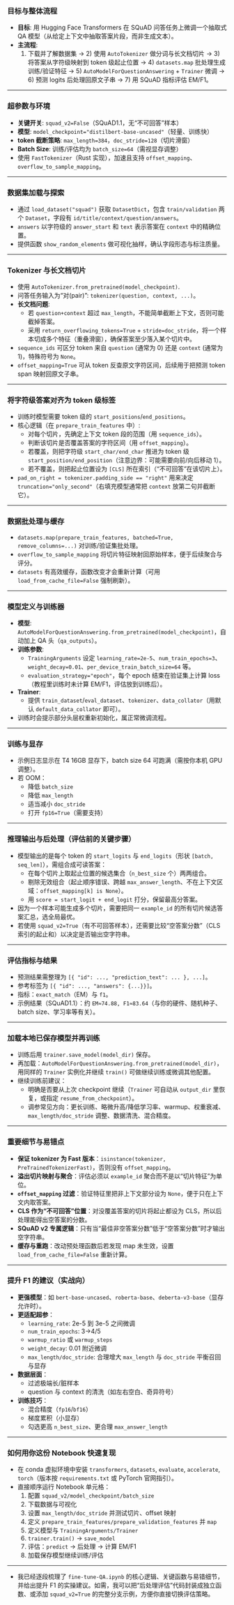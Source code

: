 ### 目标与整体流程
- **目标**: 用 Hugging Face Transformers 在 SQuAD 问答任务上微调一个抽取式 QA 模型（从给定上下文中抽取答案片段，而非生成文本）。
- **主流程**:
  1) 下载并了解数据集 → 2) 使用 `AutoTokenizer` 做分词与长文档切片 → 3) 将答案从字符级映射到 token 级起止位置 → 4) `datasets.map` 批处理生成训练/验证特征 → 5) `AutoModelForQuestionAnswering` + `Trainer` 微调 → 6) 预测 logits 后处理回原文子串 → 7) 用 SQuAD 指标评估 EM/F1。

---

### 超参数与环境
- **关键开关**: `squad_v2=False`（SQuAD1.1，无“不可回答”样本）
- **模型**: `model_checkpoint="distilbert-base-uncased"`（轻量、训练快）
- **token 截断策略**: `max_length=384`，`doc_stride=128`（切片滑窗）
- **Batch Size**: 训练/评估均为 `batch_size=64`（需视显存调整）
- 使用 `FastTokenizer`（Rust 实现），加速且支持 `offset_mapping`、`overflow_to_sample_mapping`。

---

### 数据集加载与探索
- 通过 `load_dataset("squad")` 获取 `DatasetDict`，包含 `train/validation` 两个 `Dataset`，字段有 `id/title/context/question/answers`。
- `answers` 以字符级的 `answer_start` 和 `text` 表示答案在 `context` 中的精确位置。
- 提供函数 `show_random_elements` 做可视化抽样，确认字段形态与标注质量。

---

### Tokenizer 与长文档切片
- 使用 `AutoTokenizer.from_pretrained(model_checkpoint)`.
- 问答任务输入为“对(pair)”: `tokenizer(question, context, ...)`。
- **长文档问题**:
  - 若 `question+context` 超过 `max_length`，不能简单截断上下文，否则可能截掉答案。
  - 采用 `return_overflowing_tokens=True` + `stride=doc_stride`，将一个样本切成多个特征（重叠滑窗），确保答案至少落入某个切片中。
- `sequence_ids` 可区分 token 来自 `question` (通常为 0) 还是 `context` (通常为 1)，特殊符号为 `None`。
- `offset_mapping=True` 可从 token 反查原文字符区间，后续用于把预测 token span 映射回原文子串。

---

### 将字符级答案对齐为 token 级标签
- 训练时模型需要 token 级的 `start_positions`/`end_positions`。
- 核心逻辑（在 `prepare_train_features` 中）:
  - 对每个切片，先确定上下文 token 段的范围（用 `sequence_ids`）。
  - 判断该切片是否覆盖答案的字符区间（用 `offset_mapping`）。
  - 若覆盖，则把字符级 `start_char/end_char` 推进为 token 级 `start_position/end_position`（注意边界：可能需要向前/向后移动 1）。
  - 若不覆盖，则把起止位置设为 `[CLS]` 所在索引（“不可回答”在该切片上）。
- `pad_on_right = tokenizer.padding_side == "right"` 用来决定 `truncation="only_second"`（右填充模型通常把 `context` 放第二句并截断它）。

---

### 数据批处理与缓存
- `datasets.map(prepare_train_features, batched=True, remove_columns=...)` 对训练/验证集批处理。
- `overflow_to_sample_mapping` 将切片特征映射回原始样本，便于后续聚合与评分。
- `datasets` 有高效缓存，函数改变才会重新计算（可用 `load_from_cache_file=False` 强制刷新）。

---

### 模型定义与训练器
- **模型**: `AutoModelForQuestionAnswering.from_pretrained(model_checkpoint)`，自动加上 QA 头（`qa_outputs`）。
- **训练参数**:
  - `TrainingArguments` 设定 `learning_rate=2e-5`、`num_train_epochs=3`、`weight_decay=0.01`、`per_device_train_batch_size=64` 等。
  - `evaluation_strategy="epoch"`，每个 epoch 结束在验证集上计算 loss（教程里训练时未计算 EM/F1，评估放到训练后）。
- **Trainer**:
  - 提供 `train_dataset`/`eval_dataset`、`tokenizer`、`data_collator`（用默认 `default_data_collator` 即可）。
- 训练时会提示部分头层权重新初始化，属正常微调流程。

---

### 训练与显存
- 示例日志显示在 T4 16GB 显存下，batch size 64 可跑满（需按你本机 GPU 调整）。
- 若 OOM：
  - 降低 `batch_size`
  - 降低 `max_length`
  - 适当减小 `doc_stride`
  - 打开 `fp16=True`（需要支持）

---

### 推理输出与后处理（评估前的关键步骤）
- 模型输出的是每个 token 的 `start_logits` 与 `end_logits`（形状 `[batch, seq_len]`），需组合成可读答案：
  - 在每个切片上取起止位置的候选集合（`n_best_size` 个）两两组合。
  - 剔除无效组合（起止顺序错误、跨越 `max_answer_length`、不在上下文区域：`offset_mapping[k] is None`）。
  - 用 `score = start_logit + end_logit` 打分，保留最高分答案。
- 因为一个样本可能生成多个切片，需要把同一 `example_id` 的所有切片候选答案汇总，选全局最优。
- 若使用 `squad_v2=True`（有不可回答样本），还需要比较“空答案分数”（CLS 索引的起止和）以决定是否输出空字符串。

---

### 评估指标与结果
- 预测结果需整理为 `[{ "id": ..., "prediction_text": ... }, ...]`。
- 参考标签为 `[{ "id": ..., "answers": {...}}]`。
- 指标：`exact_match`（EM）与 `f1`。
- 示例结果（SQuAD1.1）：约 `EM≈74.88, F1≈83.64`（与你的硬件、随机种子、batch size、学习率等有关）。

---

### 加载本地已保存模型并再训练
- 训练后用 `trainer.save_model(model_dir)` 保存。
- 再加载：`AutoModelForQuestionAnswering.from_pretrained(model_dir)`，用同样的 `Trainer` 实例化并继续 `train()` 可做继续训练或微调其他配置。
- 继续训练前建议：
  - 明确是否要从上次 checkpoint 继续（`Trainer` 可自动从 `output_dir` 里恢复，或指定 `resume_from_checkpoint`）。
  - 调参常见方向：更长训练、略微升高/降低学习率、warmup、权重衰减、`max_length/doc_stride` 调整、数据清洗、混合精度。

---

### 重要细节与易错点
- **保证 tokenizer 为 Fast 版本**：`isinstance(tokenizer, PreTrainedTokenizerFast)`，否则没有 `offset_mapping`。
- **溢出切片映射与聚合**：评估必须以 `example_id` 聚合而不是以“切片特征”为单位。
- **`offset_mapping` 过滤**：验证特征里把非上下文部分设为 `None`，便于只在上下文内取答案。
- **CLS 作为“不可回答”位置**：对没覆盖答案的切片将起止都设为 CLS，所以后处理能得出空答案的分数。
- **SQuAD v2 专属逻辑**：只有当“最佳非空答案分数”低于“空答案分数”时才输出空字符串。
- **缓存与重跑**：改动预处理函数后若发现 map 未生效，设置 `load_from_cache_file=False` 重新计算。

---

### 提升 F1 的建议（实战向）
- **更强模型**：如 `bert-base-uncased`、`roberta-base`、`deberta-v3-base`（显存允许时）。
- **更适配超参**：
  - `learning_rate`: 2e-5 到 3e-5 之间微调
  - `num_train_epochs`: 3→4/5
  - `warmup_ratio` 或 `warmup_steps`
  - `weight_decay`: 0.01 附近微调
  - `max_length/doc_stride`: 合理增大 `max_length` 与 `doc_stride` 平衡召回与显存
- **数据层面**：
  - 过滤极端长/脏样本
  - question 与 context 的清洗（如左右空白、奇异符号）
- **训练技巧**：
  - 混合精度（`fp16`/`bf16`）
  - 梯度累积（小显存）
  - 勾选更高 `n_best_size`、更合理 `max_answer_length`

---

### 如何用你这份 Notebook 快速复现
- 在 conda 虚拟环境中安装 `transformers`, `datasets`, `evaluate`, `accelerate`, `torch`（版本按 `requirements.txt` 或 PyTorch 官网指引）。
- 直接顺序运行 Notebook 单元格：
  1) 配置 `squad_v2/model_checkpoint/batch_size`
  2) 下载数据与可视化
  3) 设置 `max_length/doc_stride` 并测试切片、offset 映射
  4) 定义 `prepare_train_features/prepare_validation_features` 并 `map`
  5) 定义模型与 `TrainingArguments/Trainer`
  6) `trainer.train()` → `save_model`
  7) 评估：`predict` → 后处理 → 计算 EM/F1
  8) 加载保存模型继续训练/评估

---

- 我已经逐段梳理了 `fine-tune-QA.ipynb` 的核心逻辑、关键函数与易错细节，并给出提升 F1 的实操建议。如需，我可以把“后处理评估”代码封装成独立函数、或添加 `squad_v2=True` 的完整分支示例，方便你直接切换评估策略。
